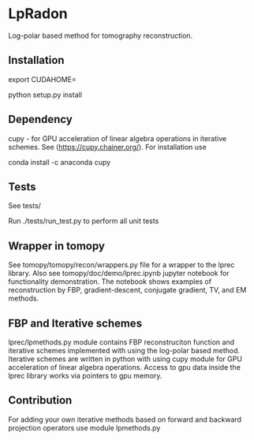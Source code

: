 # LpRadon
Log-polar based method for tomography reconstruction.

## Installation
export CUDAHOME=<path to cuda>

python setup.py install

## Dependency 
cupy - for GPU acceleration of linear algebra operations in iterative schemes. See (https://cupy.chainer.org/). For installation use

conda install -c anaconda cupy


## Tests
See tests/

Run ./tests/run_test.py to perform all unit tests

## Wrapper in tomopy
See tomopy/tomopy/recon/wrappers.py file for a wrapper to the lprec library. Also see tomopy/doc/demo/lprec.ipynb jupyter notebook for functionality demonstration. The notebook shows examples of reconstruction by FBP, gradient-descent, conjugate gradient, TV, and EM methods.   

## FBP and Iterative schemes

lprec/lpmethods.py module contains FBP reconstruciton function and iterative schemes implemented with using the log-polar based method. Iterative schemes are written in python with using cupy module for GPU acceleration of linear algebra operations. Access to gpu data inside the lprec library works via pointers to gpu memory.

## Contribution
For adding your own iterative methods based on forward and backward projection operators use module lpmethods.py


